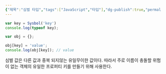 ```yaml
---
{"제목":"심벌 타입","tags":["JavaScript","타입"],"dg-publish":true,"permalink":"/공부/JavaScript/Symbol 타입/","dgPassFrontmatter":true,"created":"2025-03-21T12:02:58.295+09:00","updated":"2025-04-11T22:05:20.883+09:00"}
---
```


```js
var key = Sysbol('key')
console.log(typeof key);

var obj = {};

obj[key] = 'value';
console.log(obj[key]); // value
```

심벌 값은 다른 값과 중복 되지않는 유일무이한 값이다. 따라서 주로 이름이 충돌할 위험이 없는 객체의 유일한 프로퍼티 키를 만들기 위해 사용한다.
